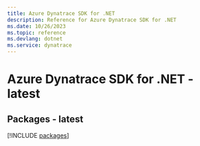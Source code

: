 ```yaml
---
title: Azure Dynatrace SDK for .NET
description: Reference for Azure Dynatrace SDK for .NET
ms.date: 10/26/2023
ms.topic: reference
ms.devlang: dotnet
ms.service: dynatrace
---
```

# Azure Dynatrace SDK for .NET - latest
## Packages - latest
[!INCLUDE [packages](dynatrace-index.md)]